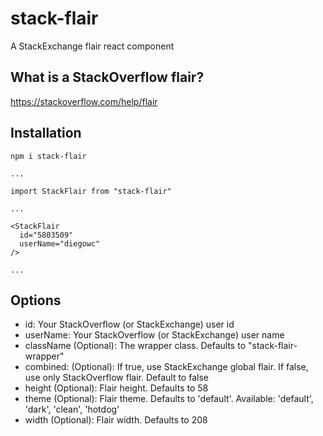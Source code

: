 # stack-flair
A StackExchange flair react component

## What is a StackOverflow flair?

https://stackoverflow.com/help/flair

## Installation

```
npm i stack-flair
```

```
...

import StackFlair from "stack-flair"

...

<StackFlair
  id="5803509"
  userName="diegowc"
/>
    
...
```

## Options

 - id: Your StackOverflow (or StackExchange) user id
 - userName: Your StackOverflow (or StackExchange) user name
 - className (Optional): The wrapper class. Defaults to "stack-flair-wrapper"
 - combined: (Optional): If true, use StackExchange global flair. If false, use only StackOverflow flair. Default to false
 - height (Optional): Flair height. Defaults to 58
 - theme (Optional): Flair theme. Defaults to 'default'. Available: 'default', 'dark', 'clean', 'hotdog'
 - width (Optional): Flair width. Defaults to 208
